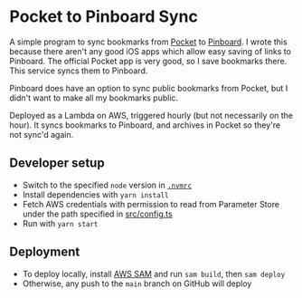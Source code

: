 # Pocket to Pinboard Sync

A simple program to sync bookmarks from [Pocket](https://getpocket.com/) to [Pinboard](https://pinboard.in). I wrote this because there aren't any good iOS apps which allow easy saving of links to Pinboard. The official Pocket app is very good, so I save bookmarks there. This service syncs them to Pinboard.

Pinboard does have an option to sync public bookmarks from Pocket, but I didn't want to make all my bookmarks public.

Deployed as a Lambda on AWS, triggered hourly (but not necessarily on the hour). It syncs bookmarks to Pinboard, and archives in Pocket so they're not sync'd again.

## Developer setup

* Switch to the specified `node` version in [`.nvmrc`](.nvmrc)
* Install dependencies with `yarn install`
* Fetch AWS credentials with permission to read from Parameter Store under the path specified in [src/config.ts](src/config.ts)
* Run with `yarn start`

## Deployment

* To deploy locally, install [AWS SAM](https://aws.amazon.com/serverless/sam/) and run `sam build`, then `sam deploy`
* Otherwise, any push to the `main` branch on GitHub will deploy
